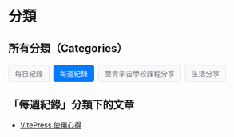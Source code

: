 # 分類

## 所有分類（Categories）

<div class="category-tags">
  <a href="/categories/daily-notes" class="category-tag">每日紀錄</a>
  <a href="/categories/weekly-notes" class="category-tag active">每週紀錄</a>
  <a href="/categories/universe-school" class="category-tag">至青宇宙學校課程分享</a>
  <a href="/categories/life-sharing" class="category-tag">生活分享</a>
</div>

## 「每週紀錄」分類下的文章

- [VitePress 使用心得](/posts/vitepress-experience.md)

<style>
.category-tags {
  display: flex;
  flex-wrap: wrap;
  gap: 8px;
  margin: 20px 0;
}

.category-tag {
  background-color: #f8f9fa;
  color: #6c757d;
  padding: 6px 12px;
  border-radius: 4px;
  text-decoration: none;
  font-size: 14px;
  font-weight: 500;
  transition: all 0.2s ease;
  border: 1px solid #dee2e6;
}

.category-tag:hover {
  background-color: #007bff;
  color: white;
  border-color: #007bff;
}

.category-tag.active {
  background-color: #007bff;
  color: white;
  border-color: #007bff;
}

/* 深色模式 */
.dark .category-tag {
  background-color: var(--vp-c-bg-mute);
  color: var(--vp-c-text-2);
  border-color: var(--vp-c-divider);
}

.dark .category-tag:hover,
.dark .category-tag.active {
  background-color: #007bff;
  color: white;
  border-color: #007bff;
}

/* 響應式設計 */
@media (max-width: 768px) {
  .category-tags {
    gap: 6px;
  }
  
  .category-tag {
    font-size: 13px;
    padding: 5px 10px;
  }
}
</style> 